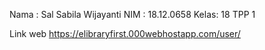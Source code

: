 Nama : Sal Sabila Wijayanti
NIM  : 18.12.0658
Kelas: 18 TPP 1

Link web
https://elibraryfirst.000webhostapp.com/user/

